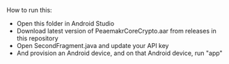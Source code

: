 How to run this:

 * Open this folder in Android Studio
 * Download latest version of PeaemakrCoreCrypto.aar from releases in this repository
 * Open SecondFragment.java and update your API key
 * And provision an Android device, and on that Android device, run "app"
